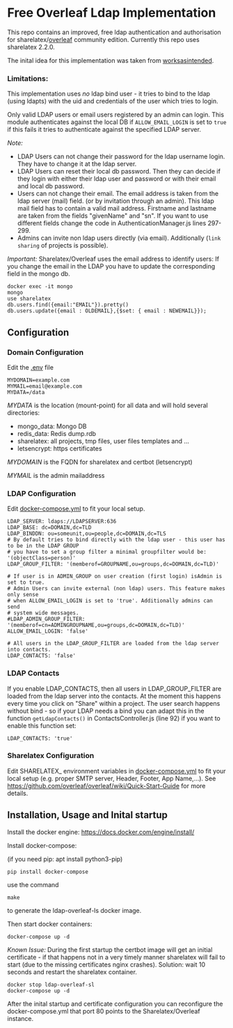 # Free Overleaf Ldap Implementation

This repo contains an improved, free ldap authentication and authorisation 
for sharelatex/[overleaf](https://github.com/overleaf/overleaf) community 
edition. Currently this repo uses sharelatex 2.2.0.

The inital idea for this implementation was taken from 
[worksasintended](https://github.com/worksasintended).


### Limitations:

This implementation uses *no* ldap bind user - it tries to bind to the ldap (using ldapts) with 
the uid and credentials of the user which tries to login.


Only valid LDAP users or email users registered by an admin can login. 
This module authenticates against the local DB if `ALLOW_EMAIL_LOGIN` is set to `true` if this fails
it tries to authenticate against the specified LDAP server. 

*Note:*
- LDAP Users can not change their password for the ldap username login. They have to change it at the ldap server.
- LDAP Users can reset their local db password. Then they can decide if they login with either their ldap user and password or with their email and local db password.
- Users can not change their email. The email address is taken from the ldap server (mail) field. (or by invitation through an admin).
  This ldap mail field has to contain a valid mail address. Firstname and lastname are taken from the fields "givenName" and "sn". 
  If you want to use different fields change the code in AuthenticationManager.js lines 297-299.
- Admins can invite non ldap users directly (via email). Additionally (``link sharing`` of projects is possible).

*Important:*
Sharelatex/Overleaf uses the email address to identify users: If you change the email in the LDAP you have to update the corresponding field 
in the mongo db.

```
docker exec -it mongo
mongo 
use sharelatex
db.users.find({email:"EMAIL"}).pretty()
db.users.update({email : OLDEMAIL},{$set: { email : NEWEMAIL}});
```

## Configuration

### Domain Configuration

Edit the [.env](.env) file

```
MYDOMAIN=example.com
MYMAIL=email@example.com
MYDATA=/data
```

*MYDATA* is the location (mount-point) for all data and will hold several directories:

- mongo_data: Mongo DB
- redis_data: Redis dump.rdb
- sharelatex: all projects, tmp files, user files templates and ...
- letsencrypt: https certificates

*MYDOMAIN* is the FQDN for sharelatex and certbot (letsencrypt)

*MYMAIL* is the admin mailaddress


### LDAP Configuration

Edit [docker-compose.yml](docker-compose.yml) to fit your local setup. 

```
LDAP_SERVER: ldaps://LDAPSERVER:636
LDAP_BASE: dc=DOMAIN,dc=TLD
LDAP_BINDDN: ou=someunit,ou=people,dc=DOMAIN,dc=TLS
# By default tries to bind directly with the ldap user - this user has to be in the LDAP GROUP
# you have to set a group filter a minimal groupfilter would be: '(objectClass=person)'
LDAP_GROUP_FILTER: '(memberof=GROUPNAME,ou=groups,dc=DOMAIN,dc=TLD)'

# If user is in ADMIN_GROUP on user creation (first login) isAdmin is set to true. 
# Admin Users can invite external (non ldap) users. This feature makes only sense 
# when ALLOW_EMAIL_LOGIN is set to 'true'. Additionally admins can send 
# system wide messages.
#LDAP_ADMIN_GROUP_FILTER: '(memberof=cn=ADMINGROUPNAME,ou=groups,dc=DOMAIN,dc=TLD)'
ALLOW_EMAIL_LOGIN: 'false'

# All users in the LDAP_GROUP_FILTER are loaded from the ldap server into contacts.
LDAP_CONTACTS: 'false'
```

### LDAP Contacts 

If you enable LDAP_CONTACTS, then all users in LDAP_GROUP_FILTER are loaded from the ldap server into the contacts. 
At the moment this happens every time you click on "Share" within a project.
The user search happens without bind - so if your LDAP needs a bind you can adapt this in the 
function `getLdapContacts()` in ContactsController.js (line 92) 
if you want to enable this function set:
```
LDAP_CONTACTS: 'true'
```

### Sharelatex Configuration

Edit SHARELATEX_ environment variables in [docker-compose.yml](docker-compose.yml) to fit your local setup 
(e.g. proper SMTP server, Header, Footer, App Name,...). See https://github.com/overleaf/overleaf/wiki/Quick-Start-Guide for more details.

## Installation, Usage and Inital startup

Install the docker engine: https://docs.docker.com/engine/install/

Install docker-compose:

(if you need pip: apt install python3-pip)

```
pip install docker-compose
```


use the command 
```
make
```
to generate the ldap-overleaf-ls docker image.

Then start docker containers:
``` 
docker-compose up -d
```

*Known Issue:*
During the first startup the certbot image will get an initial certificate - if that 
happens not in a very timely manner sharelatex will fail to start (due to the missing certificates 
nginx crashes). Solution: wait 10 seconds and restart the sharelatex container.

```
docker stop ldap-overleaf-sl 
docker-compose up -d
```

After the inital startup and certificate configuration you can reconfigure the 
docker-compose.yml that port 80 points to the Sharelatex/Overleaf instance.

